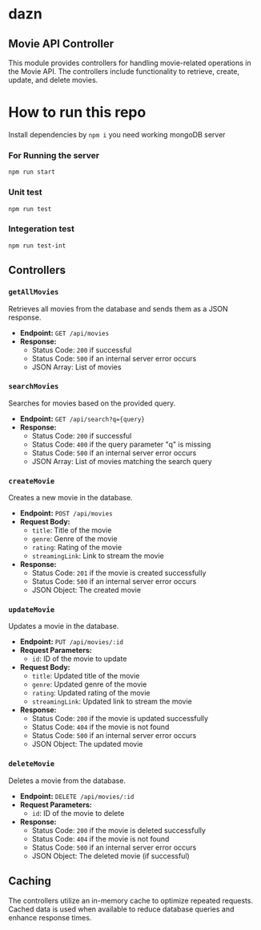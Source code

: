 # dazn
## Movie API Controller
This module provides controllers for handling movie-related operations in the Movie API. The controllers include functionality to retrieve, create, update, and delete movies.

# How to run this repo

Install dependencies by `npm i`
you need working mongoDB server

### For Running the server
`npm run start`

### Unit test
`npm run test`

### Integeration test
`npm run test-int`


## Controllers

### `getAllMovies`

Retrieves all movies from the database and sends them as a JSON response.

- **Endpoint:** `GET /api/movies`
- **Response:**
  - Status Code: `200` if successful
  - Status Code: `500` if an internal server error occurs
  - JSON Array: List of movies

### `searchMovies`

Searches for movies based on the provided query.

- **Endpoint:** `GET /api/search?q={query}`
- **Response:**
  - Status Code: `200` if successful
  - Status Code: `400` if the query parameter "q" is missing
  - Status Code: `500` if an internal server error occurs
  - JSON Array: List of movies matching the search query

### `createMovie`

Creates a new movie in the database.

- **Endpoint:** `POST /api/movies`
- **Request Body:**
  - `title`: Title of the movie
  - `genre`: Genre of the movie
  - `rating`: Rating of the movie
  - `streamingLink`: Link to stream the movie
- **Response:**
  - Status Code: `201` if the movie is created successfully
  - Status Code: `500` if an internal server error occurs
  - JSON Object: The created movie

### `updateMovie`

Updates a movie in the database.

- **Endpoint:** `PUT /api/movies/:id`
- **Request Parameters:**
  - `id`: ID of the movie to update
- **Request Body:**
  - `title`: Updated title of the movie
  - `genre`: Updated genre of the movie
  - `rating`: Updated rating of the movie
  - `streamingLink`: Updated link to stream the movie
- **Response:**
  - Status Code: `200` if the movie is updated successfully
  - Status Code: `404` if the movie is not found
  - Status Code: `500` if an internal server error occurs
  - JSON Object: The updated movie

### `deleteMovie`

Deletes a movie from the database.

- **Endpoint:** `DELETE /api/movies/:id`
- **Request Parameters:**
  - `id`: ID of the movie to delete
- **Response:**
  - Status Code: `200` if the movie is deleted successfully
  - Status Code: `404` if the movie is not found
  - Status Code: `500` if an internal server error occurs
  - JSON Object: The deleted movie (if successful)

## Caching

The controllers utilize an in-memory cache to optimize repeated requests. Cached data is used when available to reduce database queries and enhance response times.
